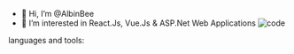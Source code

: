 - 👋 Hi, I’m @AlbinBee
- 👀 I’m interested in React.Js, Vue.Js & ASP.Net Web Applications
![code](https://user-images.githubusercontent.com/64867785/174398387-d41e13b9-9211-473b-be9c-ede9b39fecec.gif)

languages and tools:

         

